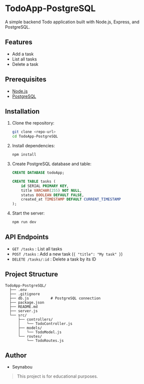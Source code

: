 # TodoApp-PostgreSQL

A simple backend Todo application built with Node.js, Express, and PostgreSQL.

## Features

- Add a task
- List all tasks 
- Delete a task

## Prerequisites

- [Node.js](https://nodejs.org/)
- [PostgreSQL](https://www.postgresql.org/)

## Installation

1. Clone the repository:
   ```sh
   git clone <repo-url>
   cd TodoApp-PostgreSQL
   ```

2. Install dependencies:
   ```sh
   npm install
   ```

3. Create PostgreSQL database and table:
   ```sql
   CREATE DATABASE todoApp;
   
   CREATE TABLE tasks (
       id SERIAL PRIMARY KEY,
       title VARCHAR(255) NOT NULL,
       status BOOLEAN DEFAULT FALSE,
       created_at TIMESTAMP DEFAULT CURRENT_TIMESTAMP
   );
   ```

5. Start the server:
   ```sh
   npm run dev
   ```

## API Endpoints

- `GET /tasks` : List all tasks
- `POST /tasks` : Add a new task (`{ "title": "My task" }`)
- `DELETE /tasks/:id` : Delete a task by its ID

## Project Structure

```
TodoApp-PostgreSQL/
  ├── .env
  ├── .gitignore
  ├── db.js          # PostgreSQL connection
  ├── package.json
  ├── README.md
  ├── server.js
  └── src/
      ├── controllers/
      │   └── TodoController.js
      ├── models/
      │   └── TodoModel.js
      └── routes/
          └── TodoRoutes.js
```

## Author

- Seynabou

> This project is for educational purposes.

